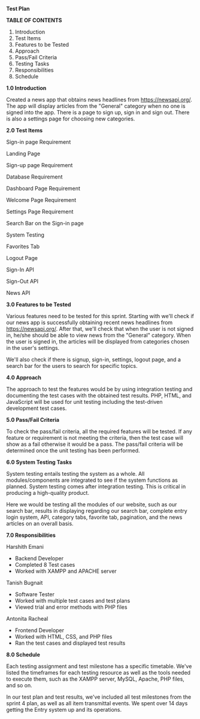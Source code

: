 ﻿**Test Plan** 

**TABLE OF CONTENTS**

1. Introduction
1. Test Items
1. Features to be Tested
1. Approach
1. Pass/Fail Criteria
1. Testing Tasks
1. Responsibilities
1. Schedule

**1.0 Introduction**

Created a news app that obtains news headlines from https://newsapi.org/. The app will display articles from the "General" category when no one is signed into the app. There is a page to sign up, sign in and sign out. There is also a settings page for choosing new categories.

**2.0 Test Items**

Sign-in page Requirement

Landing Page

Sign-up page Requirement

Database Requirement

Dashboard Page Requirement

Welcome Page Requirement

Settings Page Requirement

Search Bar on the Sign-in page

System Testing 

Favorites Tab

Logout Page

Sign-In API

Sign-Out API

News API

**3.0 Features to be Tested**

Various features need to be tested for this sprint. Starting with we'll check if our news app is successfully obtaining recent news headlines from https://newsapi.org/. After that, we'll check that when the user is not signed in, he/she should be able to view news from the "General" category. When the user is signed in, the articles will be displayed from categories chosen in the user's settings.

We'll also check if there is signup, sign-in, settings, logout page, and a search bar for the users to search for specific topics.

**4.0 Approach**

The approach to test the features would be by using integration testing and documenting the test cases with the obtained test results. PHP, HTML, and JavaScript will be used for unit testing including the test-driven development test cases.

**5.0 Pass/Fail Criteria**

To check the pass/fail criteria, all the required features will be tested. If any feature or requirement is not meeting the criteria, then the test case will show as a fail otherwise it would be a pass. The pass/fail criteria will be determined once the unit testing has been performed.

**6.0 System Testing Tasks**

System testing entails testing the system as a whole. All modules/components are integrated to see if the system functions as planned. System testing comes after integration testing. This is critical in producing a high-quality product.

Here we would be testing all the modules of our website, such as our search bar, results in displaying regarding our search bar, complete entry login system, API, category tabs, favorite tab, pagination, and the news articles on an overall basis.

**7.0 Responsibilities**

Harshith Emani

- Backend Developer
- Completed 8 Test cases
- Worked with XAMPP and APACHE server

Tanish Bugnait

- Software Tester
- Worked with multiple test cases and test plans
- Viewed trial and error methods with PHP files

Antonita Racheal

- Frontend Developer
- Worked with HTML, CSS, and PHP files
- Ran the test cases and displayed test results

**8.0 Schedule**

Each testing assignment and test milestone has a specific timetable. We've listed the timeframes for each testing resource as well as the tools needed to execute them, such as the XAMPP server, MySQL, Apache, PHP files, and so on.

In our test plan and test results, we've included all test milestones from the sprint 4 plan, as well as all item transmittal events. We spent over 14 days getting the Entry system up and its operations.

